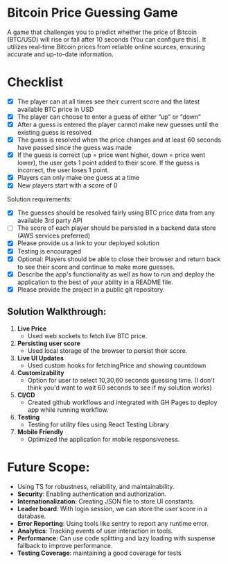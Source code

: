 # Bitcoin Price Guessing Game

A game that challenges you to predict whether the price of Bitcoin (BTC/USD) will rise or fall after 10 seconds (You can configure this). It utilizes real-time Bitcoin prices from reliable online sources, ensuring accurate and up-to-date information.






# Checklist

- [x] The player can at all times see their current score and the latest available BTC price in USD
- [x] The player can choose to enter a guess of either “up” or “down“
- [x] After a guess is entered the player cannot make new guesses until the existing guess is resolved
- [x] The guess is resolved when the price changes and at least 60 seconds have passed since the guess was made
- [x] If the guess is correct (up = price went higher, down = price went lower), the user gets 1 point added to their score. If the guess is incorrect, the user loses 1 point.
- [x] Players can only make one guess at a time
- [x] New players start with a score of 0

Solution requirements:

- [x] The guesses should be resolved fairly using BTC price data from any available 3rd party API
- [ ] The score of each player should be persisted in a backend data store (AWS services preferred)
- [x] Please provide us a link to your deployed solution
- [x] Testing is encouraged
- [x] Optional: Players should be able to close their browser and return back to see their score and continue to make more guesses.
- [x] Describe the app's functionality as well as how to run and deploy the application to the best of your ability in a README file.
- [x] Please provide the project in a public git repository.

## Solution Walkthrough:
1. **Live Price**
   - Used web sockets to fetch live BTC price.
2. **Persisting user score**
   - Used local storage of the browser to persist their score.
3. **Live UI Updates**
   - Used custom hooks for fetchingPrice and showing countdown
4. **Customizability**
   - Option for user to select 10,30,60 seconds guessing time. (I don't think you'd want to wait 60 seconds to see if my solution works)
5. **CI/CD**
   - Created github workflows and integrated with GH Pages to deploy app while running workflow.
6. **Testing**
   - Testing for utility files using React Testing Library
7. **Mobile Friendly**
   - Optimized the application for mobile responsiveness.


# Future Scope:
- Using TS for robustness, reliability, and maintainability.
- **Security**: Enabling authentication and authorization.
- **Internationalization**: Creating JSON file to store UI constants.
- **Leader board**: With login session, we can store the user score in a database.
- **Error Reporting**: Using tools like sentry to report any runtime error.
- **Analytics**: Tracking events of user interaction in tools.
- **Performance**: Can use code splitting and lazy loading with suspense fallback to improve performance.
- **Testing Coverage**: maintaining a good coverage for tests
